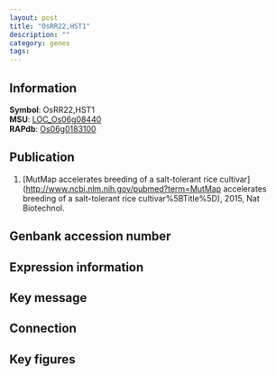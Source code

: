 ```yaml
---
layout: post
title: "OsRR22,HST1"
description: ""
category: genes
tags: 
---
```


## Information
__Symbol__: OsRR22,HST1  
__MSU__: [LOC_Os06g08440](http://rice.plantbiology.msu.edu/cgi-bin/ORF_infopage.cgi?orf=LOC_Os06g08440)  
__RAPdb__: [Os06g0183100](http://rapdb.dna.affrc.go.jp/viewer/gbrowse_details/irgsp1?name=Os06g0183100)  

## Publication
1. [MutMap accelerates breeding of a salt-tolerant rice cultivar](http://www.ncbi.nlm.nih.gov/pubmed?term=MutMap accelerates breeding of a salt-tolerant rice cultivar%5BTitle%5D), 2015, Nat Biotechnol.

## Genbank accession number

## Expression information

## Key message

## Connection

## Key figures


